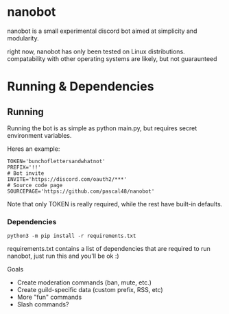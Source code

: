 # nanobot
nanobot is a small experimental discord bot aimed at simplicity and modularity.

right now, nanobot has only been tested on Linux distributions. 
compatability with other operating systems are likely, but not guaraunteed 

# Running & Dependencies
## Running
Running the bot is as simple as python main.py, but requires secret environment variables.

Heres an example:

```
TOKEN='bunchoflettersandwhatnot'
PREFIX='!!'
# Bot invite
INVITE='https://discord.com/oauth2/***'
# Source code page
SOURCEPAGE='https://github.com/pascal48/nanobot'
```
Note that only TOKEN is really required, while the rest have built-in defaults.

### Dependencies
`python3 -m pip install -r requirements.txt`

requirements.txt contains a list of dependencies that are required to run nanobot, just run this and you'll be ok :)

Goals

- Create moderation commands (ban, mute, etc.)
- Create guild-specific data (custom prefix, RSS, etc)
- More "fun" commands
- Slash commands?
